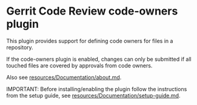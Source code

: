 # Gerrit Code Review code-owners plugin

This plugin provides support for defining code owners for files in a repository.

If the code-owners plugin is enabled, changes can only be submitted if all
touched files are covered by approvals from code owners.

Also see [resources/Documentation/about.md](./resources/Documentation/about.md).

IMPORTANT: Before installing/enabling the plugin follow the instructions from
the setup guide, see [resources/Documentation/setup-guide.md](./resources/Documentation/setup-guide.md).

